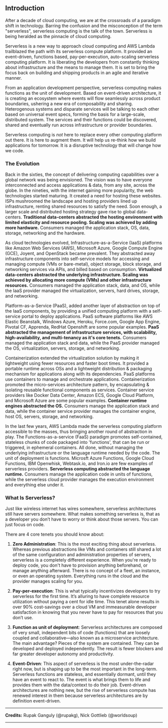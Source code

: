<!--
title: Introduction
menuText: Introduction
menuOrder: 5
description: Introduction section of the guide
layout: Doc
-->

## Introduction

After a decade of cloud computing, we are at the crossroads of a paradigm shift in technology. Barring the confusion and the misconception of the term "serverless", serverless computing is the talk of the town. Serverless is being heralded as the pinnacle of cloud computing.

Serverless is a new way to approach cloud computing and AWS Lambda trailblazed the path with its serverless compute platform. It provided an event-driven, functions based, pay-per-execution, auto-scaling serverless computing platform. It is liberating the developers from constantly thinking about infrastructure and the means to manage them. It is set to bring the focus back on building and shipping products in an agile and iterative manner.

From an application development perspective, serverless computing makes functions as the unit of development. Based on event-driven architecture, it is creating an ecosystem where events will flow seamlessly across product boundaries, ushering a new era of composability and sharing. Heterogenous systems and disparate services will be talking to each other based on universal event specs, forming the basis for a large-scale, distributed system. The services and their functions could be discovered, shared and eventually run across infrastructure or provider boundaries.

Serverless computing is *not* here to replace every other computing platform out there. It is here to augment them. It will help us re-think how we build applications for tomorrow. It is a disruptive technology that will change how we code.

### The Evolution

Back in the sixties, the concept of delivering computing capabilities over a global network was being envisioned. The vision was to have everyone interconnected and access applications & data, from any site, across the globe. In the nineties, with the internet gaining more popularity, the web technologies started maturing. It created a need for hosting these websites. ISPs mushroomed the landscape and hosting providers lined up infrastructure, renting shared resources to satisfy the need. Soon enough, a larger scale and distributed hosting strategy gave rise to global data-centers. **Traditional data-centers abstracted the hosting environment with limited elasticity and resource pooling. Scaling was achieved by adding more hardware.** Consumers managed the application stack, OS, data, storage, networking and the hardware.

As cloud technologies evolved, Infrastructure-as-a-Service (IaaS) platforms like Amazon Web Services (AWS), Microsoft Azure, Google Compute Engine (GCE), Joyent, and OpenStack became prevalent. They abstracted away infrastructure components into self-service models for accessing and managing compute (VMs or bare-metal), object storage, block storage, and networking services via APIs, and billed based on consumption.
**Virtualized data-centers abstracted the underlying infrastructure. Scaling was achieved by allocating more compute (VMs) and other infrastructure resources.** Consumers managed the application stack, data, and OS, while the IaaS provider managed the virtualization, servers, hard drives, storage, and networking.

Platform-as-a-Service (PaaS), added another layer of abstraction on top of the IaaS components, by providing a unified computing platform with a self-service portal to deploy applications. PaaS software platforms like AWS Elastic Beanstalk, Windows Azure, Heroku, Force.com, Google App Engine, Pivotal CF, Apprenda, RedHat Openshift are some popular examples. **PaaS abstracted the management of infrastructure services, with scalability, high-availability, and multi-tenancy as it's core tenets.** Consumers managed the application stack and data, while the PaaS provider managed the OS, virtualization, servers, storage, and networking.

Containerization extended the virtualization solution by making it lightweight using fewer resources and faster boot times. It provided a portable runtime across OSs and a lightweight distribution & packaging mechanism for applications along with its dependencies. PaaS platforms use containers to manage and orchestrate applications. Containerization promoted the micro-services architecture pattern, by encapsulating & isolating reusable functional components as services. Container service providers like Docker Data Center, Amazon ECS, Google Cloud Platform, and Microsoft Azure are some popular examples. **Container runtime engines abstracted the OS.** Consumers manage the application stack and data, while the container service provider manages the container engine, host OS, servers, storage, and networking.

In the last few years, AWS Lambda made the serverless computing platform accessible to the masses, thus bringing another round of abstraction in play. The Functions-as-a-service (FaaS) paradigm promotes self-contained, stateless chunks of code packaged into 'functions', that can be run or triggered, in ephemeral containers. All done, without managing the underlying infrastructure or the language runtime needed by the code. The unit of deployment is functions. Microsft Azure Functions, Google Cloud Functions, IBM Openwhisk, Webtask.io, and Iron.io are few examples of serverless providers. **Serverless computing abstracted the language runtime.** Consumers manage the application code in units of functions, while the serverless cloud provider manages the execution environment and everything else under it.


### What Is Serverless?

Just like wireless internet has wires somewhere, serverless architectures still have servers somewhere. What makes something serverless is, that as a developer you don’t have to worry or think about those servers. You can just focus on code.

There are 4 core tenets you should know about:

1. **Zero Administration**:
This is the most exciting thing about serverless. Whereas previous abstractions like VMs and containers still shared a lot of the same configuration and administration properties of servers, serverless is a completely different experience. When you're ready to deploy code, you don't have to provision anything beforehand, or manage anything afterward. There is no concept of a fleet, an instance, or even an operating system. Everything runs in the cloud and the provider manages scaling for you.

1. **Pay-per-execution**:
This is what typically incentivizes developers to try serverless for the first time. It’s alluring to have complete resource utilization without paying a cent for idle time. This tenet alone results in over 90% cost-savings over a cloud VM and immeasurable developer satisfaction in knowing that you never have to pay for resources that you don’t use.

1. **Function as unit of deployment**:
Serverless architectures are composed of very small, independent bits of code (functions) that are loosely coupled and collaborative—also known as a microservice architecture. The main advantage? Pieces of the system are contained. They can be developed and deployed independently. The result is fewer blockers and far greater developer autonomy and productivity.

1. **Event-Driven**:
This aspect of serverless is the most under-the-radar right now, but is shaping up to be the most important in the long-term. Serverless functions are stateless, and essentially dormant, until they have an event to react to. The event is what brings them to life and provides them with the data/context to do their job. Event-driven architectures are nothing new, but the rise of serverless compute has renewed interest in them because serverless architectures are by definition event-driven.

***
**Credits:** Rupak Ganguly (@rupakg), Nick Gottlieb (@worldsoup)
***
